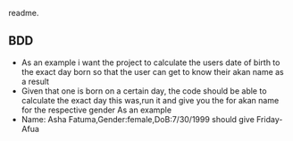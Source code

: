 readme.
## BDD
<UL>
<LI>As an example i want the project to calculate the users date of birth to the exact day born so that the user can get to know their akan name as a result</LI>
<LI>Given that one is born on a certain day, the code should be able to calculate the exact day this was,run it and give you the for akan name for the respective gender
As an example</LI>
<LI>Name: Asha Fatuma,Gender:female,DoB:7/30/1999 should give Friday-Afua</LI>
</OL>